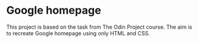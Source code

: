 # Google homepage
This project is based on the task from The Odin Project course. The aim is to recreate Google homepage using only HTML and CSS.
